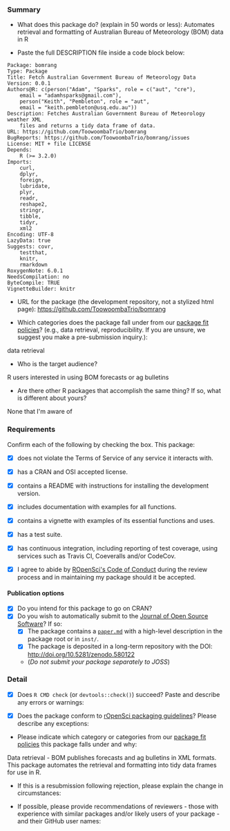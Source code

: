 ### Summary

-   What does this package do? (explain in 50 words or less):
Automates retrieval and formatting of Australian Bureau of Meteorology (BOM) data in R

-   Paste the full DESCRIPTION file inside a code block below:

```
Package: bomrang
Type: Package
Title: Fetch Australian Government Bureau of Meteorology Data
Version: 0.0.1
Authors@R: c(person("Adam", "Sparks", role = c("aut", "cre"),
    email = "adamhsparks@gmail.com"),
    person("Keith", "Pembleton", role = "aut",
    email = "keith.pembleton@usq.edu.au"))
Description: Fetches Australian Government Bureau of Meteorology weather XML
    files and returns a tidy data frame of data.
URL: https://github.com/ToowoombaTrio/bomrang
BugReports: https://github.com/ToowoombaTrio/bomrang/issues
License: MIT + file LICENSE
Depends:
    R (>= 3.2.0)
Imports:
    curl,
    dplyr,
    foreign,
    lubridate,
    plyr,
    readr,
    reshape2,
    stringr,
    tibble,
    tidyr,
    xml2
Encoding: UTF-8
LazyData: true
Suggests: covr,
    testthat,
    knitr,
    rmarkdown
RoxygenNote: 6.0.1
NeedsCompilation: no
ByteCompile: TRUE
VignetteBuilder: knitr
```

-   URL for the package (the development repository, not a stylized html page):
https://github.com/ToowoombaTrio/bomrang

-   Which categories does the package fall under from our [package fit policies](https://github.com/ropensci/onboarding/blob/master/policies.md#package-fit)? (e.g., data retrieval, reproducibility. If you are unsure, we suggest you make a pre-submission inquiry.):

data retrieval

-   Who is the target audience?

R users interested in using BOM forecasts or ag bulletins

-   Are there other R packages that accomplish the same thing? If so, what is different about yours?

None that I'm aware of

### Requirements

Confirm each of the following by checking the box.  This package:

- [x] does not violate the Terms of Service of any service it interacts with.
- [x] has a CRAN and OSI accepted license.
- [x] contains a README with instructions for installing the development version.
- [x] includes documentation with examples for all functions.
- [x] contains a vignette with examples of its essential functions and uses.
- [x] has a test suite.
- [x] has continuous integration, including reporting of test coverage, using
services such as Travis CI, Coeveralls and/or CodeCov.

- [x] I agree to abide by [ROpenSci's Code of Conduct](https://github.com/ropensci/onboarding/blob/master/policies.md#code-of-conduct) during
the review process and in maintaining my package should it be accepted.

#### Publication options

- [x] Do you intend for this package to go on CRAN?
- [x] Do you wish to automatically submit to the [Journal of Open Source Software](http://joss.theoj.org/)? If so:
    - [x] The package contains a [`paper.md`](http://joss.theoj.org/about#paper_structure) with a high-level description in the package root or in `inst/`.
    - [x] The package is deposited in a long-term repository with the DOI: http://doi.org/10.5281/zenodo.580122
    - (*Do not submit your package separately to JOSS*)

### Detail

- [x] Does `R CMD check` (or `devtools::check()`) succeed?  Paste and describe any errors or warnings:

- [x] Does the package conform to [rOpenSci packaging guidelines](https://github.com/ropensci/packaging_guide)? Please describe any exceptions:

- Please indicate which category or categories from our [package fit policies](https://github.com/ropensci/onboarding/blob/master/policies.md#package-fit) this package falls under and why:

Data retrieval - BOM publishes forecasts and ag bulletins in XML formats. This package automates the retrieval and formatting into tidy data frames for use in R.

- If this is a resubmission following rejection, please explain the change in circumstances:

- If possible, please provide recommendations of reviewers - those with experience with similar packages and/or likely users of your package - and their GitHub user names:
